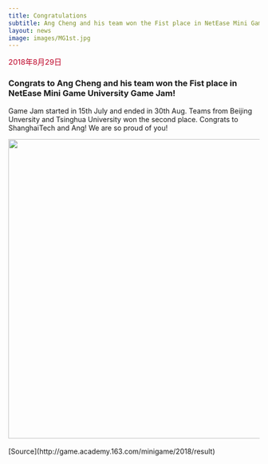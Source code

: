 ```yaml
---
title: Congratulations
subtitle: Ang Cheng and his team won the Fist place in NetEase Mini Game University Game Jam
layout: news
image: images/MG1st.jpg
---
```


<span style="font-size: 15px !important; color: #BD0026;">2018年8月29日</span>  
### Congrats to Ang Cheng and his team won the Fist place in NetEase Mini Game University Game Jam!
Game Jam started in 15th July and ended in 30th Aug. Teams from Beijing Unversity and Tsinghua University won the second place. Congrats to ShanghaiTech and Ang! We are so proud of you!<br>
<div align="center"><img src="http://www.ar-lab.cn/new4img/MG1st.jpg" width="600" align="center" /></div><br>
[Source](http://game.academy.163.com/minigame/2018/result)